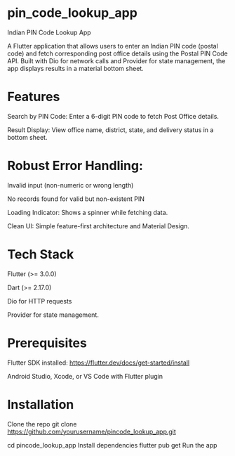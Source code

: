 # pin_code_lookup_app

Indian PIN Code Lookup App

A Flutter application that allows users to enter an Indian PIN code (postal code) and fetch corresponding post office details using the Postal PIN Code API. Built with Dio for network calls and Provider for state management, the app displays results in a material bottom sheet.

# Features

Search by PIN Code: Enter a 6-digit PIN code to fetch Post Office details.

Result Display: View office name, district, state, and delivery status in a bottom sheet.

# Robust Error Handling:
Invalid input (non-numeric or wrong length)

No records found for valid but non-existent PIN  

Loading Indicator: Shows a spinner while fetching data.

Clean UI: Simple feature-first architecture and Material Design.

# Tech Stack

Flutter (>= 3.0.0)

Dart (>= 2.17.0)

Dio for HTTP requests

Provider for state management.                                                                                                                                              


# Prerequisites

Flutter SDK installed: https://flutter.dev/docs/get-started/install

Android Studio, Xcode, or VS Code with Flutter plugin

# Installation

Clone the repo
git clone https://github.com/yourusername/pincode_lookup_app.git

cd pincode_lookup_app
Install dependencies
flutter pub get
Run the app



